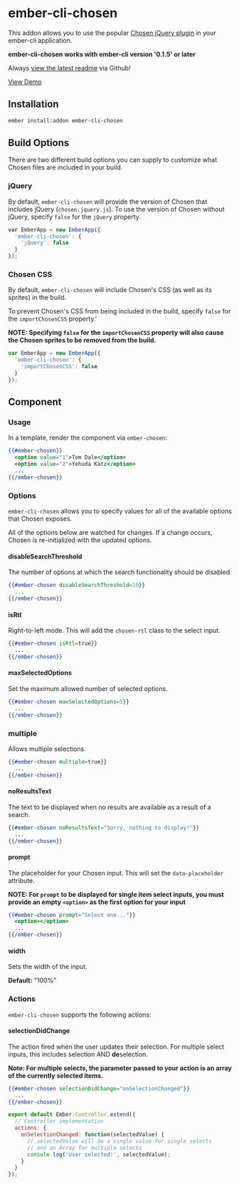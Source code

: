 # ember-cli-chosen

This addon allows you to use the popular [Chosen jQuery plugin](http://harvesthq.github.io/chosen/) in your ember-cli application.

**ember-cli-chosen works with ember-cli version '0.1.5' or later**

Always [view the latest readme](https://github.com/green-arrow/ember-cli-chosen) via Github!

[View Demo](http://green-arrow.github.io/ember-cli-chosen/)

## Installation

```bash
ember install:addon ember-cli-chosen
```

## Build Options

There are two different build options you can supply to customize what Chosen files are included in your build.

### jQuery

By default, `ember-cli-chosen` will provide the version of Chosen that includes jQuery (`chosen.jquery.js`).
To use the version of Chosen without jQuery, specify `false` for the `jQuery` property.

```javascript
var EmberApp = new EmberApp({
  'ember-cli-chosen': {
    'jQuery': false
  }
});
```

### Chosen CSS

By default, `ember-cli-chosen` will include Chosen's CSS (as well as its sprites) in the build. 

To prevent Chosen's CSS from being included in the build, specify `false` for the `importChosenCSS` property.'

**NOTE: Specifying `false` for the `importChosenCSS` property will also cause the Chosen sprites to be removed from the build.**

```javascript
var EmberApp = new EmberApp({
  'ember-cli-chosen': {
    'importChosenCSS': false
  }
});
```

## Component

### Usage

In a template, render the component via `ember-chosen`:

```hbs
{{#ember-chosen}}
  <option value="1">Tom Dale</option>
  <option value="2">Yehuda Katz</option>
  ...
{{/ember-chosen}}
```

### Options

`ember-cli-chosen` allows you to specify values for all of the available options that Chosen exposes.

All of the options below are watched for changes. If a change occurs, Chosen is re-initialized with the updated options.

#### disableSearchThreshold

The number of options at which the search functionality should be disabled.

```hbs
{{#ember-chosen disableSearchThreshold=10}}
  ...
{{/ember-chosen}}
```

#### isRtl

Right-to-left mode. This will add the `chosen-rtl` class to the select input.

```hbs
{{#ember-chosen isRtl=true}}
  ...
{{/ember-chosen}}
```

#### maxSelectedOptions

Set the maximum allowed number of selected options.

```hbs
{{#ember-chosen maxSelectedOptions=5}}
  ...
{{/ember-chosen}}
```

### multiple

Allows multiple selections.

```hbs
{{#ember-chosen multiple=true}}
  ...
{{/ember-chosen}}
```

#### noResultsText

The text to be displayed when no results are available as a result of a search.

```hbs
{{#ember-chosen noResultsText="Sorry, nothing to display!"}}
  ...
{{/ember-chosen}}
```

#### prompt

The placeholder for your Chosen input. This will set the `data-placeholder` attribute.

**NOTE: For `prompt` to be displayed for single item select inputs, you must provide an empty `<option>` as the first
option for your input**

```hbs
{{#ember-chosen prompt="Select one..."}}
  <option></option>
  ...
{{/ember-chosen}}
```

#### width

Sets the width of the input.

**Default:** "100%"

### Actions

`ember-cli-chosen` supports the following actions:

#### selectionDidChange

The action fired when the user updates their selection. For multiple select inputs, this includes selection AND
**de**selection.

**Note: For multiple selects, the parameter passed to your action is an array of the currently selected items.**

```hbs
{{#ember-chosen selectionDidChange="onSelectionChanged"}}
  ...
{{/ember-chosen}}
```

```javascript
export default Ember.Controller.extend({
  // Controller implementation
  actions: {
    onSelectionChanged: function(selectedValue) {
      // selectedValue will be a single value for single selects
      // and an Array for multiple selects
      console.log('User selected:', selectedValue);
    }
  }
});
```
